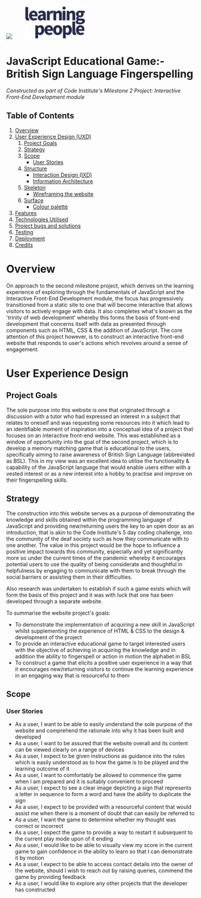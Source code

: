 <div>
   <img src="https://codeinstitute.s3.amazonaws.com/fullstack/ci_logo_small.png" style="margin: 0; padding-right: 15px;">
   <img src="assets/images/learning-people-logo.png" style="margin: 0; padding-left: 15px; width: auto; height: 88px;">
</div>

# JavaScript Educational Game:- British Sign Language Fingerspelling
*Constructed as part of Code Institute's Milestone 2 Project: Interactive Front-End Development module*

## Table of Contents

1. [Overview](#overview)
2. [User Experience Design (UXD)](#user-experience-design-uxd)
   1. [Project Goals](#project-goals)
   2. [Strategy](#strategy)
   3. [Scope](#scope)
      - [User Stories](#user-stories)
   4. [Structure](#)
      - [Interaction Design (IXD)](#)
      - [Information Architecture](#)
   5. [Skeleton](#)
      - [Wireframing the website](#)
   6. [Surface](#)
      - [Colour palette](#)
3. [Features](#)
4. [Technologies Utilised](#)
5. [Project bugs and solutions](#)
6. [Testing](#)
7. [Deployment](#)
8. [Credits](#)

# Overview

On approach to the second milestone project, which derives on the learning experience of exploring 
through the fundamentals of JavaScript and the Interactive Front-End Development module, the focus has 
progressively transitioned from a static site to one that will become interactive that allows visitors to 
actively engage with data. It also completes what's known as the 'trinity of web development' whereby 
this forms the basis of front-end development that concerns itself with data as presented through 
components such as HTML, CSS & the addition of JavaScript. The core attention of this project however, is 
to construct an interactive front-end website that responds to user's actions which revolves around a 
sense of engagement.

# User Experience Design

## Project Goals

The sole purpose into this website is one that originated through a discussion with a tutor who had 
expressed an interest in a subject that relates to oneself and was requesting some resources into it 
which lead to an identifiable moment of inspiration into a conceptual idea of a project that focuses on 
an interactive front-end website. This was established as a window of opportunity into the goal of the 
second project, which is to develop a memory matching game that is educational to the users, specifically 
aiming to raise awareness of British Sign Language (abbreviated as BSL). This in my view was an excellent 
idea to utilise the functionality & capability of the JavaScript language that would enable users either 
with a vested interest or as a new interest into a hobby to practise and improve on their fingerspelling 
skills.

## Strategy

The construction into this website serves as a purpose of demonstrating the knowledge and skills obtained 
within the programming language of JavaScript and providing new/returning users the key to an open door 
as an introduction, that is akin to the Code Institute's 5 day coding challenge, into the community of 
the deaf society such as how they communicate with to one another. The value in this project would be the 
hope to influence a positive impact towards this community, especially and yet significantly more so 
under the current times of the pandemic whereby it encourages potential users to use the quality of being 
considerate and thoughtful in helpfulness by engaging to communicate with them to break through the social 
barriers or assisting them in their difficulties.

Also research was undertaken to establish if such a game exists which will form the basis of this project 
and it was with luck that one has been developed through a separate website.

To summarise the website project's goals:

* To demonstrate the implementation of acquiring a new skill in JavaScript whilst supplementing the 
experience of HTML & CSS to the design & development of the project
* To provide an interactive educational game to target interested users with the objective of achieving 
in acquiring the knowledge and in addition the ability to fingerspell or action in motion the alphabet in 
BSL
* To construct a game that elicits a positive user experience in a way that it encourages new/returning 
visitors to continue the learning experience in an engaging way that is resourceful to them

## Scope

### User Stories

* As a user, I want to be able to easily understand the sole purpose of the website and comprehend the 
rationale into why it has been built and developed
* As a user, I want to be assured that the website overall and its content can be viewed clearly on a 
range of devices
* As a user, I expect to be given instructions as guidance into the rules which is easily understood as 
to how the game is to be played and the learning outcome of it
* As a user, I want to comfortably be allowed to commence the game when I am prepared and it is suitably 
convenient to proceed
* As a user, I expect to see a clear image depicting a sign that represents a letter in sequence to form 
a word and have the ability to duplicate the sign
* As a user, I expect to be provided with a resourceful content that would assist me when there is a 
moment of doubt that can easily be referred to
* As a user, I want the game to determine whether my thought was correct or incorrect
* As a user, I expect the game to provide a way to restart it subsequent to the current play mode upon 
of it ending
* As a user, I would like to be able to visually view my score in the current game to gain confidence in 
the ability to learn so that I can demonstrate it by motion
* As a user, I expect to be able to access contact details into the owner of the website, should I wish 
to reach out by raising queries, commend the game by providing feedback
* As a user, I would like to explore any other projects that the developer has constructed

<!-- Testing - this will be more complex according to Igor as functionality will require testing as well
as display and responsiveness -->